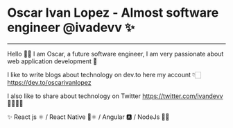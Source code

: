 # Oscar Ivan Lopez - Almost software engineer @ivadevv ✨

<hr>	

 Hello 👋🏻 I am Oscar, a future software engineer, I am very passionate about web application development 💖

I like to write blogs about technology on dev.to here my account 👇🏻
https://dev.to/oscarivanlopez

I also like to share about technology on Twitter https://twitter.com/ivandevv 🦄👨🏻‍💻

✨ React js ⚛️ / React Native 📱⚛️ / Angular 🅰️ / NodeJs 🎴✨

